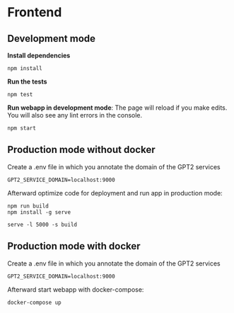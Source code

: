 # Frontend

## Development mode

**Install dependencies**
```
npm install
```

**Run the tests**
```
npm test
```

**Run webapp in development mode**: The page will reload if you make edits.
You will also see any lint errors in the console.
```
npm start
```

## Production mode without docker

Create a .env file in which you annotate the domain of the GPT2 services

```
GPT2_SERVICE_DOMAIN=localhost:9000
```

Afterward optimize code for deployment and run app in production mode:
```
npm run build
npm install -g serve

serve -l 5000 -s build
```

## Production mode with docker

Create a .env file in which you annotate the domain of the GPT2 services

```
GPT2_SERVICE_DOMAIN=localhost:9000
```

Afterward start webapp with docker-compose:
```
docker-compose up
```
